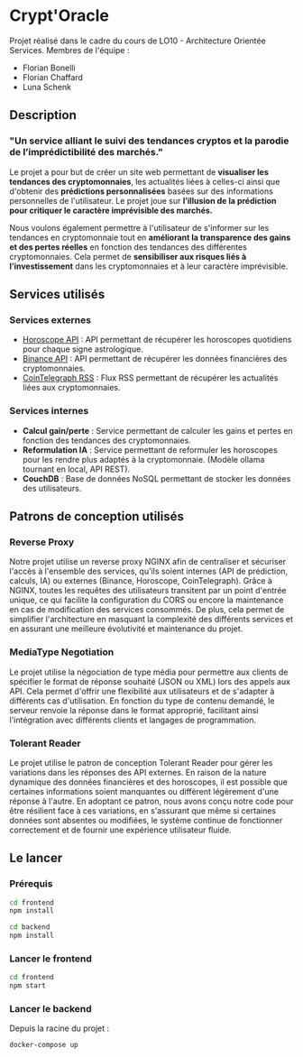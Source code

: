 # Crypt'Oracle

Projet réalisé dans le cadre du cours de LO10 - Architecture Orientée Services.
Membres de l'équipe :

- Florian Bonelli
- Florian Chaffard
- Luna Schenk

## Description

### "Un service alliant le suivi des tendances cryptos et la parodie de l’imprédictibilité des marchés."

Le projet a pour but de créer un site web permettant de **visualiser les tendances des cryptomonnaies**, les actualités liées à celles-ci ainsi que d'obtenir des **prédictions personnalisées** basées sur des informations personnelles de l'utilisateur. Le projet joue sur **l’illusion de la prédiction pour critiquer le caractère imprévisible des marchés.**

Nous voulons également permettre à l'utilisateur de s'informer sur les tendances en cryptomonnaie tout en **améliorant la transparence des gains et des pertes réelles** en fonction des tendances des différentes cryptomonnaies. Cela permet de **sensibiliser aux risques liés à l’investissement** dans les cryptomonnaies et à leur caractère imprévisible.

## Services utilisés

### Services externes

- [Horoscope API](https://horoscope-app-api.vercel.app/) : API permettant de récupérer les horoscopes quotidiens pour chaque signe astrologique.
- [Binance API](https://github.com/binance/binance-spot-api-docs) : API permettant de récupérer les données financières des cryptomonnaies.
- [CoinTelegraph RSS](https://cointelegraph.com/rss) : Flux RSS permettant de récupérer les actualités liées aux cryptomonnaies.

### Services internes

- **Calcul gain/perte** : Service permettant de calculer les gains et pertes en fonction des tendances des cryptomonnaies.
- **Reformulation IA** : Service permettant de reformuler les horoscopes pour les rendre plus adaptés à la cryptomonnaie. (Modèle ollama tournant en local, API REST).
- **CouchDB** : Base de données NoSQL permettant de stocker les données des utilisateurs.

## Patrons de conception utilisés

### Reverse Proxy

Notre projet utilise un reverse proxy NGINX afin de centraliser et sécuriser l'accès à l'ensemble des services, qu'ils soient internes (API de prédiction, calculs, IA) ou externes (Binance, Horoscope, CoinTelegraph). Grâce à NGINX, toutes les requêtes des utilisateurs transitent par un point d'entrée unique, ce qui facilite la configuration du CORS ou encore la maintenance en cas de modification des services consommés. De plus, cela permet de simplifier l'architecture en masquant la complexité des différents services et en assurant une meilleure évolutivité et maintenance du projet.

### MediaType Negotiation

Le projet utilise la négociation de type média pour permettre aux clients de spécifier le format de réponse souhaité (JSON ou XML) lors des appels aux API. Cela permet d'offrir une flexibilité aux utilisateurs et de s'adapter à différents cas d'utilisation. En fonction du type de contenu demandé, le serveur renvoie la réponse dans le format approprié, facilitant ainsi l'intégration avec différents clients et langages de programmation.

### Tolerant Reader

Le projet utilise le patron de conception Tolerant Reader pour gérer les variations dans les réponses des API externes. En raison de la nature dynamique des données financières et des horoscopes, il est possible que certaines informations soient manquantes ou diffèrent légèrement d'une réponse à l'autre. En adoptant ce patron, nous avons conçu notre code pour être résilient face à ces variations, en s'assurant que même si certaines données sont absentes ou modifiées, le système continue de fonctionner correctement et de fournir une expérience utilisateur fluide.

## Le lancer

### Prérequis

```bash
cd frontend
npm install
```

```bash
cd backend
npm install
```

### Lancer le frontend

```bash
cd frontend
npm start
```

### Lancer le backend

Depuis la racine du projet :

```bash
docker-compose up
```
